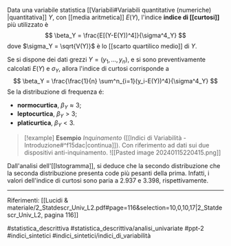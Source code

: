 Data una variabile statistica [[Variabili#Variabili quantitative (numeriche) |quantitativa]] $Y$, con [[media aritmetica]] $E(Y)$, l'indice **indice di [[curtosi]]** più utilizzato è $$ \beta_Y = \frac{E[(Y-E(Y))^4]}{\sigma^4_Y} $$ dove $\sigma_Y = \sqrt{V(Y)}$ è lo [[scarto quartilico medio]] di $Y$.

Se si dispone dei dati grezzi $Y = (y_1,...,y_n)$, e si sono preventivamente calcolati $E(Y)$ e $\sigma_Y$, allora l'indice di curtosi corrisponde a $$ \beta_Y = \frac{\frac{1}{n} \sum^n_{i=1}(y_i-E(Y))^4}{\sigma^4_Y} $$
Se la distribuzione di frequenza é:
* **normocurtica**, $\beta_Y \approx 3$; 
* **leptocurtica**, $\beta_Y \gt 3$;
* **platicurtica**, $\beta_Y \lt 3$.

>[!example] **Esempio**
*Inquinamento* ([[Indici di Variabilità - Introduzione#^f15dac|continua]]). Con riferimento ad dati sui due dispositivi anti-inquinamento.
![[Pasted image 20240115220415.png]]
>
Dall'analisi dell'[[Istogramma]], si deduce che la secondo distribuzione che la seconda distribuzione presenta code più pesanti della prima. Infatti, i valori dell'indice di curtosi sono paria a 2.937 e 3.398, rispettivamente.

***
Riferimenti:
[[Lucidi & materiale/2_Statdescr_Univ_L2.pdf#page=116&selection=10,0,10,17|2_Statdescr_Univ_L2, pagina 116]]

#statistica_descrittiva 
#statistica_descrittiva/analisi_univariate
#ppt-2 
#indici_sintetici 
#indici_sintetici/indici_di_variabilità 